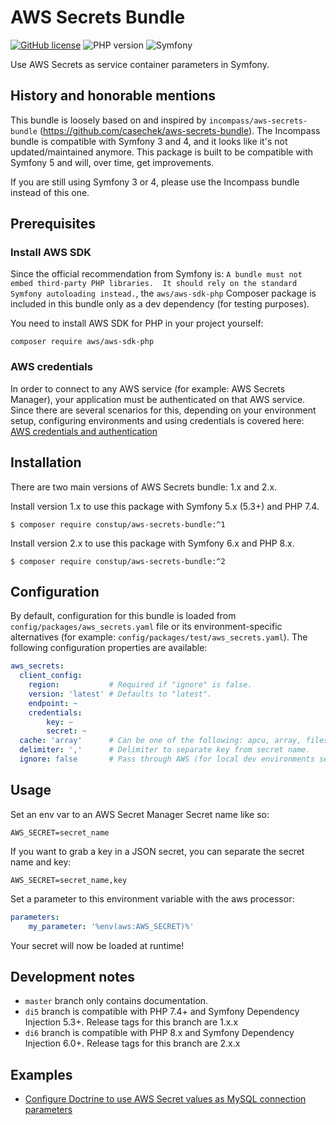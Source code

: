 # AWS Secrets Bundle

[![GitHub license](https://img.shields.io/github/license/constup/aws-secrets-bundle?style=flat-square&color=green)](https://github.com/constup/aws-secrets-bundle/blob/master/LICENSE)
![PHP version](https://img.shields.io/badge/PHP-%5E7.4-blueviolet?style=flat-square)
![Symfony](https://img.shields.io/badge/Symfony-%5E5.3-blueviolet?style=flat-square)

Use AWS Secrets as service container parameters in Symfony.

## History and honorable mentions

This bundle is loosely based on and inspired by `incompass/aws-secrets-bundle` (https://github.com/casechek/aws-secrets-bundle). 
The Incompass bundle is compatible with Symfony 3 and 4, and it looks like it's not updated/maintained anymore. This 
package is built to be compatible with Symfony 5 and will, over time, get improvements.

If you are still using Symfony 3 or 4, please use the Incompass bundle instead of this one.

## Prerequisites

### Install AWS SDK

Since the official recommendation from Symfony is: `A bundle must not embed third-party PHP libraries. 
It should rely on the standard Symfony autoloading instead.`, the `aws/aws-sdk-php` Composer package is included in this 
bundle only as a dev dependency (for testing purposes).

You need to install AWS SDK for PHP in your project yourself:

```shell
composer require aws/aws-sdk-php
```

### AWS credentials

In order to connect to any AWS service (for example: AWS Secrets Manager), your application must be authenticated on 
that AWS service. Since there are several scenarios for this, depending on your environment setup, configuring 
environments and using credentials is covered here: [AWS credentials and authentication](./doc/aws_credentials.md)

## Installation

There are two main versions of AWS Secrets bundle: 1.x and 2.x.

Install version 1.x to use this package with Symfony 5.x (5.3+) and PHP 7.4.

    $ composer require constup/aws-secrets-bundle:^1

Install version 2.x to use this package with Symfony 6.x and PHP 8.x.

    $ composer require constup/aws-secrets-bundle:^2

## Configuration

By default, configuration for this bundle is loaded from `config/packages/aws_secrets.yaml` file or its 
environment-specific alternatives (for example: `config/packages/test/aws_secrets.yaml`). The following configuration
properties are available:

```yaml
aws_secrets:
  client_config:
    region:           # Required if "ignore" is false.
    version: 'latest' # Defaults to "latest".
    endpoint: ~
    credentials: 
        key: ~
        secret: ~
  cache: 'array'      # Can be one of the following: apcu, array, filesystem. Default is array.
  delimiter: ','      # Delimiter to separate key from secret name.
  ignore: false       # Pass through AWS (for local dev environments set to "true").
```

## Usage

Set an env var to an AWS Secret Manager Secret name like so:

    AWS_SECRET=secret_name

If you want to grab a key in a JSON secret, you can separate the secret name and key:

    AWS_SECRET=secret_name,key
    
Set a parameter to this environment variable with the aws processor:

```yaml
parameters:
    my_parameter: '%env(aws:AWS_SECRET)%'
```

Your secret will now be loaded at runtime!

## Development notes

- `master` branch only contains documentation.
- `di5` branch is compatible with PHP 7.4+ and Symfony Dependency Injection 5.3+. Release tags for this branch are 1.x.x
- `di6` branch is compatible with PHP 8.x and Symfony Dependency Injection 6.0+. Release tags for this branch are 2.x.x

## Examples

* [Configure Doctrine to use AWS Secret values as MySQL connection parameters](./doc/sample_doctrine_mysql_connection.md)

